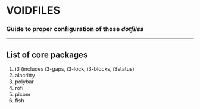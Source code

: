 # **VOIDFILES**
### Guide to proper configuration of those ***dotfiles***

---

## List of core packages

1. i3 (includes i3-gaps, i3-lock, i3-blocks, i3status)
2. alacritty
3. polybar
4. rofi
5. picom
6. fish
